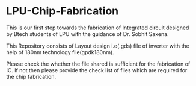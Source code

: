 # LPU-Chip-Fabrication
This is our first step towards the fabrication of Integrated circuit designed by Btech students of LPU with the guidance of Dr. Sobhit Saxena.

This Repository consists of Layout design i.e(.gds) file of inverter with the help of 180nm technology file(gpdk180nm).

Please check the whether the file shared is sufficient for the fabrication of IC. If not then please provide the check list of files which are required for the chip fabrication.
